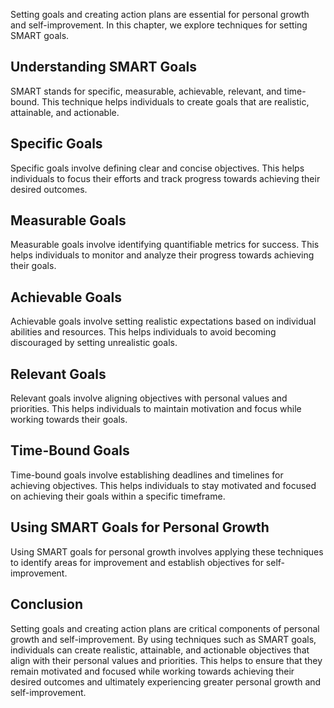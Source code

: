 
Setting goals and creating action plans are essential for personal growth and self-improvement. In this chapter, we explore techniques for setting SMART goals.

Understanding SMART Goals
-------------------------

SMART stands for specific, measurable, achievable, relevant, and time-bound. This technique helps individuals to create goals that are realistic, attainable, and actionable.

Specific Goals
--------------

Specific goals involve defining clear and concise objectives. This helps individuals to focus their efforts and track progress towards achieving their desired outcomes.

Measurable Goals
----------------

Measurable goals involve identifying quantifiable metrics for success. This helps individuals to monitor and analyze their progress towards achieving their goals.

Achievable Goals
----------------

Achievable goals involve setting realistic expectations based on individual abilities and resources. This helps individuals to avoid becoming discouraged by setting unrealistic goals.

Relevant Goals
--------------

Relevant goals involve aligning objectives with personal values and priorities. This helps individuals to maintain motivation and focus while working towards their goals.

Time-Bound Goals
----------------

Time-bound goals involve establishing deadlines and timelines for achieving objectives. This helps individuals to stay motivated and focused on achieving their goals within a specific timeframe.

Using SMART Goals for Personal Growth
-------------------------------------

Using SMART goals for personal growth involves applying these techniques to identify areas for improvement and establish objectives for self-improvement.

Conclusion
----------

Setting goals and creating action plans are critical components of personal growth and self-improvement. By using techniques such as SMART goals, individuals can create realistic, attainable, and actionable objectives that align with their personal values and priorities. This helps to ensure that they remain motivated and focused while working towards achieving their desired outcomes and ultimately experiencing greater personal growth and self-improvement.
